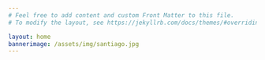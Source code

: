```yaml
---
# Feel free to add content and custom Front Matter to this file.
# To modify the layout, see https://jekyllrb.com/docs/themes/#overriding-theme-defaults

layout: home
bannerimage: /assets/img/santiago.jpg
---
```

